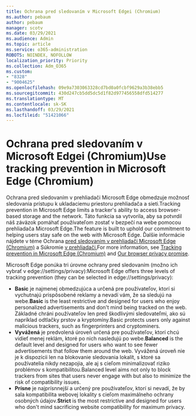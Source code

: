 ```yaml
---
title: Ochrana pred sledovaním v Microsoft Edgei (Chromium)
ms.author: pebaum
author: pebaum
manager: scotv
ms.date: 03/29/2021
ms.audience: Admin
ms.topic: article
ms.service: o365-administration
ROBOTS: NOINDEX, NOFOLLOW
localization_priority: Priority
ms.collection: Adm_O365
ms.custom:
- "8328"
- "9004625"
ms.openlocfilehash: 09e9a7303063328cd7bd0a0fcbf9629a3b38ebb5
ms.sourcegitcommit: 430d247cb5dd5dc5d1f82d977456558dfd514277
ms.translationtype: MT
ms.contentlocale: sk-SK
ms.lasthandoff: 03/29/2021
ms.locfileid: "51421066"
---
```

# <a name="use-tracking-prevention-in-microsoft-edge-chromium"></a><span data-ttu-id="4d508-102">Ochrana pred sledovaním v Microsoft Edgei (Chromium)</span><span class="sxs-lookup"><span data-stu-id="4d508-102">Use tracking prevention in Microsoft Edge (Chromium)</span></span>

<span data-ttu-id="4d508-103">Ochrana pred sledovaním v prehliadači Microsoft Edge obmedzuje možnosť sledovania prístupu k ukladaciemu priestoru prehliadača a sieti.</span><span class="sxs-lookup"><span data-stu-id="4d508-103">Tracking prevention in Microsoft Edge limits a tracker's ability to access browser-based storage and the network.</span></span> <span data-ttu-id="4d508-104">Táto funkcia sa vytvorila, aby sa potvrdil náš záväzok pomáhať používateľom zostať v bezpečí na webe pomocou prehliadača Microsoft Edge.</span><span class="sxs-lookup"><span data-stu-id="4d508-104">The feature is built to uphold our commitment to helping users stay safe on the web with Microsoft Edge.</span></span> <span data-ttu-id="4d508-105">Ďalšie informácie nájdete v téme Ochrana [pred sledovaním v prehliadači Microsoft Edge (Chromium)](https://go.microsoft.com/fwlink/?linkid=2135435) a Súkromie [v prehliadači.](https://go.microsoft.com/fwlink/?linkid=2135350)</span><span class="sxs-lookup"><span data-stu-id="4d508-105">For more information, see [Tracking prevention in Microsoft Edge (Chromium)](https://go.microsoft.com/fwlink/?linkid=2135435) and [Our browser privacy promise](https://go.microsoft.com/fwlink/?linkid=2135350).</span></span>

<span data-ttu-id="4d508-106">Microsoft Edge ponúka tri úrovne ochrany pred sledovaním (možno ich vybrať v edge://settings/privacy):</span><span class="sxs-lookup"><span data-stu-id="4d508-106">Microsoft Edge offers three levels of tracking prevention (they can be selected in edge://settings/privacy):</span></span>

- <span data-ttu-id="4d508-107">**Basic** je najmenej obmedzujúca a určená pre používateľov, ktorí si vychutnajú prispôsobené reklamy a nevadí vám, že sa sledujú na webe.</span><span class="sxs-lookup"><span data-stu-id="4d508-107">**Basic** is the least restrictive and designed for users who enjoy personalized advertisements and don't mind being tracked on the web.</span></span> <span data-ttu-id="4d508-108">Základné chráni používateľov len pred škodlivými sledovateľmi, ako sú napríklad odtlačky prstov a kryptomíny.</span><span class="sxs-lookup"><span data-stu-id="4d508-108">Basic protects users only against malicious trackers, such as fingerprinters and cryptominers.</span></span>
- <span data-ttu-id="4d508-109">**Vyvážená** je predvolená úroveň určená pre používateľov, ktorí chcú vidieť menej reklám, ktoré po nich nasledujú po webe.</span><span class="sxs-lookup"><span data-stu-id="4d508-109">**Balanced** is the default level and designed for users who want to see fewer advertisements that follow them around the web.</span></span> <span data-ttu-id="4d508-110">Vyvážená úroveň nie je k dispozícii len na blokovanie sledovania lokalít, s ktoré sa používatelia nikdy nezapojia, ale aj s cieľom minimalizovať riziko problémov s kompatibilitou.</span><span class="sxs-lookup"><span data-stu-id="4d508-110">Balanced level aims not only to block trackers from sites that users never engage with but also to minimize the risk of compatibility issues.</span></span>
- <span data-ttu-id="4d508-111">**Prísne** je najprísnnejší a určený pre používateľov, ktorí si nevadí, že by sala kompatibilita webovej lokality s cieľom maximálneho ochrany osobných údajov.</span><span class="sxs-lookup"><span data-stu-id="4d508-111">**Strict** is the most restrictive and designed for users who don't mind sacrificing website compatibility for maximum privacy.</span></span>